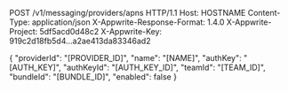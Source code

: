 POST /v1/messaging/providers/apns HTTP/1.1
Host: HOSTNAME
Content-Type: application/json
X-Appwrite-Response-Format: 1.4.0
X-Appwrite-Project: 5df5acd0d48c2
X-Appwrite-Key: 919c2d18fb5d4...a2ae413da83346ad2

{
  "providerId": "[PROVIDER_ID]",
  "name": "[NAME]",
  "authKey": "[AUTH_KEY]",
  "authKeyId": "[AUTH_KEY_ID]",
  "teamId": "[TEAM_ID]",
  "bundleId": "[BUNDLE_ID]",
  "enabled": false
}
